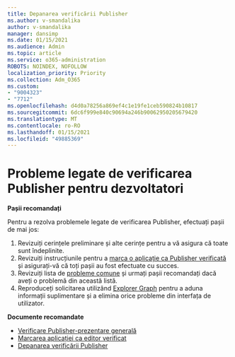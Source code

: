 ```yaml
---
title: Depanarea verificării Publisher
ms.author: v-smandalika
author: v-smandalika
manager: dansimp
ms.date: 01/15/2021
ms.audience: Admin
ms.topic: article
ms.service: o365-administration
ROBOTS: NOINDEX, NOFOLLOW
localization_priority: Priority
ms.collection: Adm_O365
ms.custom:
- "9004323"
- "7712"
ms.openlocfilehash: d4d0a78256a869ef4c1e19fe1ceb590824b10817
ms.sourcegitcommit: 6dc6f999e840c90694a246b90062950205679420
ms.translationtype: MT
ms.contentlocale: ro-RO
ms.lasthandoff: 01/15/2021
ms.locfileid: "49885369"
---
```

# <a name="issues-related-to-publisher-verification-for-developers"></a>Probleme legate de verificarea Publisher pentru dezvoltatori

**Pașii recomandați** 

Pentru a rezolva problemele legate de verificarea Publisher, efectuați pașii de mai jos:

1. Revizuiți cerințele preliminare și alte cerințe pentru a vă asigura că toate sunt îndeplinite.
2. Revizuiți instrucțiunile pentru a [marca o aplicație ca Publisher verificată](https://docs.microsoft.com/azure/active-directory/develop/mark-app-as-publisher-verified) și asigurați-vă că toți pașii au fost efectuate cu succes.
3. Revizuiți lista de [probleme comune](https://docs.microsoft.com/azure/active-directory/develop/troubleshoot-publisher-verification#common-issues) și urmați pașii recomandați dacă aveți o problemă din această listă.
4. Reproduceți solicitarea utilizând [Explorer Graph](https://docs.microsoft.com/azure/active-directory/develop/troubleshoot-publisher-verification#making-microsoft-graph-api-calls) pentru a aduna informații suplimentare și a elimina orice probleme din interfața de utilizator.

**Documente recomandate**

- [Verificare Publisher-prezentare generală](https://docs.microsoft.com/azure/active-directory/develop/publisher-verification-overview) 
- [Marcarea aplicației ca editor verificat](https://docs.microsoft.com/azure/active-directory/develop/mark-app-as-publisher-verified) 
- [Depanarea verificării Publisher](https://docs.microsoft.com/azure/active-directory/develop/troubleshoot-publisher-verification)

